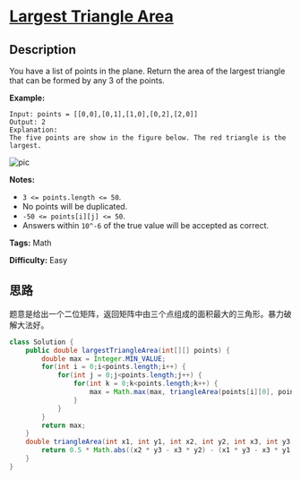 # [Largest Triangle Area][title]

## Description

You have a list of points in the plane. Return the area of the largest triangle that can be formed by any 3 of the points.

**Example:**

```
Input: points = [[0,0],[0,1],[1,0],[0,2],[2,0]]
Output: 2
Explanation:
The five points are show in the figure below. The red triangle is the largest.
```

![pic](https://s3-lc-upload.s3.amazonaws.com/uploads/2018/04/04/1027.png)

**Notes:**

* `3 <= points.length <= 50`.
* No points will be duplicated.
* `-50 <= points[i][j] <= 50`.
* Answers within `10^-6` of the true value will be accepted as correct.

**Tags:** Math

**Difficulty:** Easy

## 思路

题意是给出一个二位矩阵，返回矩阵中由三个点组成的面积最大的三角形。暴力破解大法好。

``` java
class Solution {
    public double largestTriangleArea(int[][] points) {
        double max = Integer.MIN_VALUE;
        for(int i = 0;i<points.length;i++) {
            for(int j = 0;j<points.length;j++) {
                for(int k = 0;k<points.length;k++) {
                    max = Math.max(max, triangleArea(points[i][0], points[i][1], points[j][0], points[j][1], points[k][0], points[k][1]));
                }
            }
        }
        return max;
    }
    double triangleArea(int x1, int y1, int x2, int y2, int x3, int y3) {
        return 0.5 * Math.abs((x2 * y3 - x3 * y2) - (x1 * y3 - x3 * y1) + (x1 * y2 - x2 * y1));
    }
}
```

[title]: https://leetcode.com/problems/largest-triangle-area
